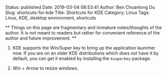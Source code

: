 Status: published
Date: 2019-03-04 08:53:41
Author: Ben Chuanlong Du
Slug: shortcuts-for-kde
Title: Shortcuts for KDE
Category: Linux
Tags: Linux, KDE, desktop environment, shortcuts

**
Things on this page are
fragmentary and immature notes/thoughts of the author.
It is not meant to readers
but rather for convenient reference of the author and future improvement.
**

1. KDE supports the Win/Super key to bring up the application launcher now.
    If you are on an older KDE distributions which does not have it by default,
    you can get it enabled by installing the `ksuperkey` package.

2. Win + Arrow to resize windows.